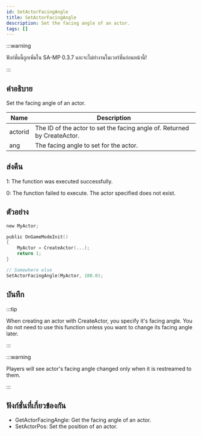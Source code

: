 ```yaml
---
id: SetActorFacingAngle
title: SetActorFacingAngle
description: Set the facing angle of an actor.
tags: []
---
```


:::warning

ฟังก์ชั่นนี้ถูกเพิ่มใน SA-MP 0.3.7 และจะไม่ทำงานในเวอร์ชั่นก่อนหน้านี้!

:::

## คำอธิบาย

Set the facing angle of an actor.


| Name | Description |
|------|-------------|
|actorid | The ID of the actor to set the facing angle of. Returned by CreateActor.|
|ang | The facing angle to set for the actor.|


## ส่งคืน

 1: The function was executed successfully. 

 0: The function failed to execute. The actor specified does not exist.


## ตัวอย่าง


```c
new MyActor;

public OnGameModeInit()
{
    MyActor = CreateActor(...);
    return 1;
}

// Somewhere else
SetActorFacingAngle(MyActor, 180.0);
```


## บันทึก

:::tip

When creating an actor with CreateActor, you specify it's facing angle. You do not need to use this function unless you want to change its facing angle later.

:::


:::warning

Players will see actor's facing angle changed only when it is restreamed to them.

:::


## ฟังก์ชั่นที่เกี่ยวข้องกัน


-  GetActorFacingAngle: Get the facing angle of an actor.
-  SetActorPos: Set the position of an actor.